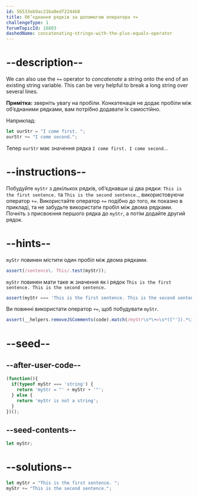 ```yaml
---
id: 56533eb9ac21ba0edf2244b8
title: Об’єднання рядків за допомогою оператора +=
challengeType: 1
forumTopicId: 16803
dashedName: concatenating-strings-with-the-plus-equals-operator
---
```


# --description--

We can also use the `+=` operator to <dfn>concatenate</dfn> a string onto the end of an existing string variable. This can be very helpful to break a long string over several lines.

**Примітка:** зверніть увагу на пробіли. Конкатенація не додає пробіли між об’єднаними рядками, вам потрібно додавати їх самостійно.

Наприклад:

```js
let ourStr = "I come first. ";
ourStr += "I come second.";
```

Тепер `ourStr` має значення рядка `I come first. I come second.`.

# --instructions--

Побудуйте `myStr` з декількох рядків, об’єднавши ці два рядки: `This is the first sentence.` та `This is the second sentence.`, використовуючи оператор `+=`. Використайте оператор `+=` подібно до того, як показно в прикладі, та не забудьте використати пробіл між двома рядками. Почніть з присвоєння першого рядка до `myStr`, а потім додайте другий рядок.

# --hints--

`myStr` повинен містити один пробіл між двома рядками.

```js
assert(/sentence\. This/.test(myStr));
```

`myStr` повинен мати таке ж значення як і рядок `This is the first sentence. This is the second sentence.`

```js
assert(myStr === 'This is the first sentence. This is the second sentence.');
```

Ви повинні використати оператор `+=`, щоб побудувати `myStr`.

```js
assert(__helpers.removeJSComments(code).match(/myStr\s*\+=\s*(["']).*\1/g));
```

# --seed--

## --after-user-code--

```js
(function(){
  if(typeof myStr === 'string') {
    return 'myStr = "' + myStr + '"';
  } else {
    return 'myStr is not a string';
  }
})();
```

## --seed-contents--

```js
let myStr;
```

# --solutions--

```js
let myStr = "This is the first sentence. ";
myStr += "This is the second sentence.";
```
